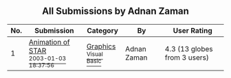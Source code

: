 ﻿<div align="center">

## All Submissions by Adnan Zaman

</div>

No.  | Submission | Category | By   | User Rating
---- | ---------- | -------- | ---- | -----------
1 | [Animation of STAR<br /><sup>2003-01-03 18:37:56</sup>](https://github.com/Planet-Source-Code/adnan-zaman-animation-of-star__1-42141) | [Graphics<br /><sup>Visual Basic</sup>](../ByCategory/graphics__1-46.md) | Adnan Zaman | 4.3 (13 globes from 3 users)

